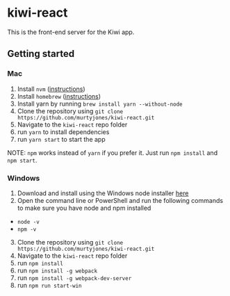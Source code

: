 # kiwi-react

This is the front-end server for the Kiwi app.
## Getting started
### Mac
1. Install `nvm` ([instructions](https://www.codementor.io/mercurial/how-to-install-node-js-on-macos-sierra-mphz41ekk))
2. Install `homebrew` ([instructions](https://brew.sh/))
3. Install yarn by running `brew install yarn --without-node`
4. Clone the repository using `git clone https://github.com/murtyjones/kiwi-react.git`
5. Navigate to the `kiwi-react` repo folder
6. run `yarn` to install dependencies
7. run `yarn start` to start the app

NOTE: `npm` works instead of `yarn` if you prefer it. Just run `npm install` and `npm start`.

### Windows
1. Download and install using the Windows node installer [here](https://nodejs.org/en/download)
2. Open the command line or PowerShell and run the following commands to make sure you have node and npm installed
- `node -v`
- `npm -v`
3. Clone the repository using `git clone https://github.com/murtyjones/kiwi-react.git`
4. Navigate to the `kiwi-react` repo folder
5. run `npm install`
6. run `npm install -g webpack`
7. run `npm install -g webpack-dev-server`
8. run `npm run start-win`
